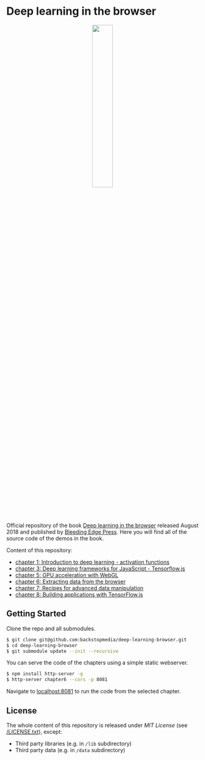 # Deep learning in the browser


<p align="center">
<img src="cover.jpg?raw=true" width="33%"/>
</p>

Official repository of the book [Deep learning in the browser](https://bleedingedgepress.com/deep-learning-browser/) released August 2018 and published by [Bleeding Edge Press](https://bleedingedgepress.com). Here you will find all of the source code of the demos in the book.

Content of this repository:
* [chapter 1: Introduction to deep learning - activation functions](/chapter1)
* [chapter 3: Deep learning frameworks for JavaScript - Tensorflow.js](/chapter3)
* [chapter 5: GPU acceleration with WebGL](/chapter5)
* [chapter 6: Extracting data from the browser](/chapter6)
* [chapter 7: Recipes for advanced data manipulation](/chapter7)
* [chapter 8: Building applications with TensorFlow.js](/chapter8)


## Getting Started

Clone the repo and all submodules.

```sh
$ git clone git@github.com:backstopmedia/deep-learning-browser.git
$ cd deep-learning-browser
$ git submodule update --init --recursive
```

You can serve the code of the chapters using a simple static webserver.

```sh
$ npm install http-server -g
$ http-server chapter6 --cors -p 8081
```

Navigate to [localhost:8081](http://localhost:8081) to run the code from the selected chapter.


## License
The whole content of this repository is released under *MIT License* (see [/LICENSE.txt](/LICENSE.txt)), except:
* Third party libraries (e.g. in `/lib` subdirectory)
* Third party data (e.g. in `/data` subdirectory)
